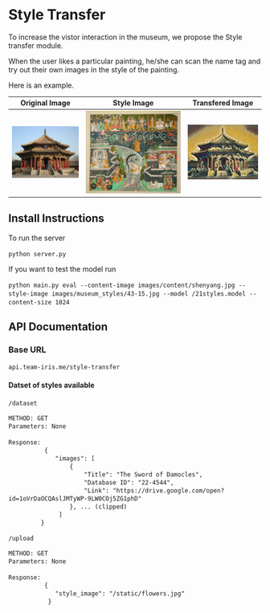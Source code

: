 

# Style Transfer
To increase the vistor interaction in the museum, we propose the Style transfer module. 

When the user likes a particular painting, he/she can scan the name tag and try out their own images in the style of the painting. 

Here is an example. 

|Original Image | Style Image| Transfered Image
|---|---|---|
|![Shenyang](https://raw.githubusercontent.com/Nikhil-Kasukurthi/Style-transfer/master/images/content/shenyang3.jpg)|![Vasudeva carrying Krishna](https://github.com/Nikhil-Kasukurthi/Style-transfer/raw/master/images/museum_styles/66-14.JPG)|![Transfered Image](https://github.com/Nikhil-Kasukurthi/Style-transfer/raw/master/static/shenyang3.jpg)|


## Install Instructions

To run the server

```python server.py```

If you want to test the model run

```python main.py eval --content-image images/content/shenyang.jpg --style-image images/museum_styles/43-15.jpg --model /21styles.model --content-size 1024```


## API Documentation

### Base URL
```
api.team-iris.me/style-transfer
```
#### Datset of styles available

```/dataset```
 
 ```
 METHOD: GET
 Parameters: None
 
 Response: 
           {
              "images": [
                  {
                      "Title": "The Sword of Damocles",
                      "Database ID": "22-4544",
                      "Link": "https://drive.google.com/open?id=1oVrDaOCQAslJMTyWP-9LW0COj5ZG1phD"
                  }, ... (clipped)
               ]
          }
 ```
 
 ```/upload```
 
 ```
 METHOD: GET
 Parameters: None
 
 Response:
           {
              "style_image": "/static/flowers.jpg"
            }
 
 ```
